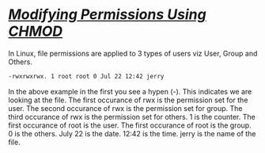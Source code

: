# <b><ins><i>Modifying Permissions Using CHMOD</i></ins></b>

In Linux, file permissions are applied to 3 types of users viz User, Group and Others.
```bash
-rwxrwxrwx. 1 root root 0 Jul 22 12:42 jerry
```
In the above example in the first you see a hypen (-). This indicates we are looking at the file.
The first occurance of rwx is the permission set for the user.
The second occurance of rwx is the permission set for group.
The third occurance of rwx is the permission set for others.
1 is the counter.
The first occurance of root is the user.
The first occurance of root is the group.
0 is the others.
July 22 is the date.
12:42 is the time.
jerry is the name of the file. 
